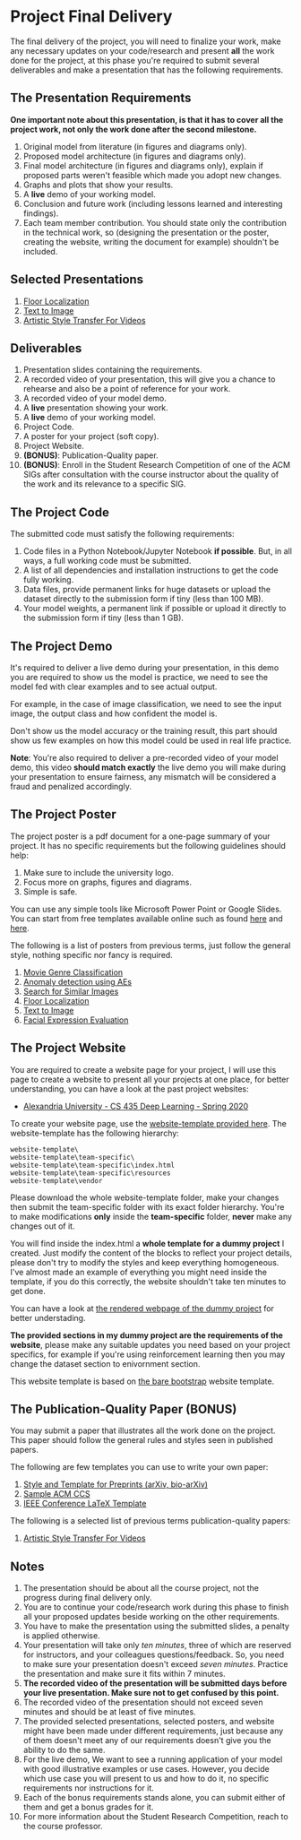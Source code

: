# Project Final Delivery

The final delivery of the project, you will need to finalize your work, make any necessary updates on your code/research and present **all** the work done for the project, at this phase you're required to submit several deliverables and make a presentation that has the following requirements.

## The Presentation Requirements

**One important note about this presentation, is that it has to cover all the project work, not only the work done after the second milestone.**

1. Original model from literature (in figures and diagrams only).
2. Proposed model architecture (in figures and diagrams only).
3. Final model architecture (in figures and diagrams only), explain if proposed parts weren't feasible which made you adopt new changes.
4. Graphs and plots that show your results.
5. A **live** demo of your working model.
6. Conclusion and future work (including lessons learned and interesting findings).
7. Each team member contribution. You should state only the contribution in the technical work, so (designing the presentation or the poster, creating the website, writing the document for example) shouldn't be included.

## Selected Presentations

1. [Floor Localization](assets/selected_final_presentations/localization.pdf)
2. [Text to Image](assets/selected_final_presentations/txt2img.pdf)
3. [Artistic Style Transfer For Videos](assets/selected_final_presentations/style_transfer.pdf)

## Deliverables

1. Presentation slides containing the requirements.
2. A recorded video of your presentation, this will give you a chance to rehearse and also be a point of reference for your work.
3. A recorded video of your model demo.
4. A **live** presentation showing your work.
5. A **live** demo of your working model.
6. Project Code.
7. A poster for your project (soft copy).
8. Project Website.
9. **(BONUS)**: Publication-Quality paper.
10. **(BONUS)**: Enroll in the Student Research Competition of one of the ACM SIGs after consultation with the course instructor about the quality of the work and its relevance to a specific SIG.

## The Project Code

The submitted code must satisfy the following requirements:

1. Code files in a Python Notebook/Jupyter Notebook **if possible**. But, in all ways, a full working code must be submitted.
2. A list of all dependencies and installation instructions to get the code fully working.
3. Data files, provide permanent links for huge datasets or upload the dataset directly to the submission form if tiny (less than 100 MB).
4. Your model weights, a permanent link if possible or upload it directly to the submission form if tiny (less than 1 GB).

## The Project Demo

It's required to deliver a live demo during your presentation, in this demo you are required to show us the model is practice, we need to see the model fed with clear examples and to see actual output.

For example, in the case of image classification, we need to see the input image, the output class and how confident the model is.

Don't show us the model accuracy or the training result, this part should show us few examples on how this model could be used in real life practice.

**Note**: You're also required to deliver a pre-recorded video of your model demo, this video **should match exactly** the live demo you will make during your presentation to ensure fairness, any mismatch will be considered a fraud and penalized accordingly.

## The Project Poster

The project poster is a pdf document for a one-page summary of your project. It has no specific requirements but the following guidelines should help:

1. Make sure to include the university logo.
2. Focus more on graphs, figures and diagrams.
3. Simple is safe.

You can use any simple tools like Microsoft Power Point or Google Slides. You can start from free templates available online such as found [here](https://www.genigraphics.com/templates) and [here](https://www.posterpresentations.com/free-poster-templates.html).

The following is a list of posters from previous terms, just follow the general style, nothing specific nor fancy is required.

1. [Movie Genre Classification](assets/selected_posters/movie_genre.pdf)
2. [Anomaly detection using AEs](assets/selected_posters/anomaly.pdf)
3. [Search for Similar Images](assets/selected_posters/similar_images.pdf)
4. [Floor Localization](assets/selected_posters/localization.pdf)
5. [Text to Image](assets/selected_posters/txt2img.pdf)
6. [Facial Expression Evaluation](assets/selected_posters/facial_expression.pdf)

## The Project Website

You are required to create a website page for your project, I will use this page to create a website to present all your projects at one place, for better understanding, you can have a look at the past project websites:

* [Alexandria University - CS 435 Deep Learning - Spring 2020](https://raw.githack.com/KhaledElTahan/DeepLearning/master/Project/assets/au_spring2020_website/home.html)

To create your website page, use the [website-template provided here](website-template/). The website-template has the following hierarchy:

```
website-template\
website-template\team-specific\
website-template\team-specific\index.html
website-template\team-specific\resources
website-template\vendor
```

Please download the whole website-template folder, make your changes then submit the team-specific folder with its exact folder hierarchy.  You're to make modifications **only** inside the **team-specific** folder, **never** make any changes out of it.

You will find inside the index.html a **whole template for a dummy project** I created. Just modify the content of the blocks to reflect your project details, please don't try to modify the styles and keep everything homogeneous. I've almost made an example of everything you might need inside the template, if you do this correctly, the website shouldn't take ten minutes to get done.

You can have a look at [the rendered webpage of the dummy project](https://raw.githack.com/KhaledElTahan/DeepLearning/master/Project/website-template/team-specific/index.html) for better understading.

**The provided sections in my dummy project are the requirements of the website**, please make any suitable updates you need based on your project specifics, for example if you're using reinforcement learning then you may change the dataset section to enivornment section.

This website template is based on [the bare bootstrap](https://startbootstrap.com/template/bare) website template.

## The Publication-Quality Paper (BONUS)

You may submit a paper that illustrates all the work done on the project. This paper should follow the general rules and styles seen in published papers.

The following are few templates you can use to write your own paper:

1. [Style and Template for Preprints (arXiv, bio-arXiv)](https://www.overleaf.com/latex/templates/style-and-template-for-preprints-arxiv-bio-arxiv/pkzcrhzcdxmc)
2. [Sample ACM CCS](https://www.overleaf.com/latex/templates/sample-acm-ccs/hqrzvbjgvfvz)
3. [IEEE Conference LaTeX Template](https://www.overleaf.com/latex/templates/ieee-conference-latex-template/hkfsmxcvymyk)

The following is a selected list of previous terms publication-quality papers:

1. [Artistic Style Transfer For Videos](assets/selected_pq_papers/style_transfer.pdf)

## Notes

1. The presentation should be about all the course project, not the progress during final delivery only.
2. You are to continue your code/research work during this phase to finish all your proposed updates beside working on the other requirements.
3. You have to make the presentation using the submitted slides, a penalty is applied otherwise.
4. Your presentation will take only *ten minutes*, three of which are reserved for instructors, and your colleagues questions/feedback. So, you need to make sure your presentation doesn't exceed *seven minutes*. Practice the presentation and make sure it fits within 7 minutes.
5. **The recorded video of the presentation will be submitted days before your live presentation. Make sure not to get confused by this point.**
6. The recorded video of the presentation should not exceed seven minutes and should be at least of five minutes.
7. The provided selected presentations, selected posters, and website might have been made under different requirements, just because any of them doesn't meet any of our requirements doesn't give you the ability to do the same.
8. For the live demo, We want to see a running application of your model with good illustrative examples or use cases. However, you decide which use case you will present to us and how to do it, no specific requirements nor instructions for it.
9. Each of the bonus requirements stands alone, you can submit either of them and get a bonus grades for it.
10. For more information about the Student Research Competition, reach to the course professor.
